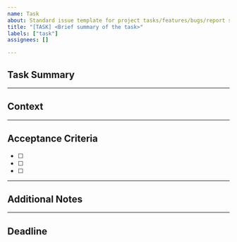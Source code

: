 ```yaml
---
name: Task
about: Standard issue template for project tasks/features/bugs/report sections
title: "[TASK] <Brief summary of the task>"
labels: ["task"]
assignees: []

---
```


## Task Summary

<!-- Describe the task or issue to be addressed in 1-2 sentences. -->

---

## Context

<!--
- Link to relevant documentation or section (e.g., requirements, ERD, data source).
- Explain why this task is important for the Cloud Healthcare Unit project.
- Reference which deliverable or project phase this relates to.
-->

---

## Acceptance Criteria

<!--
List the clear criteria for this task to be considered "Done". Use checkboxes for subtasks.
-->

- [ ] <!-- Subtask 1 (e.g., "Develop ETL script for satisfaction data") -->
- [ ] <!-- Subtask 2 (e.g., "Document anonymization process in ETL pipeline") -->
- [ ] <!-- Subtask 3 (e.g., "Push tested script to /scripts/ and update docs") -->

---

## Additional Notes

<!--
- Risks, dependencies, blockers, or anything needing clarification.
- Links to related issues, PRs, or cards in the Kanban board.
-->

---

## Deadline

<!-- Optional: Add an expected completion date if applicable. -->

